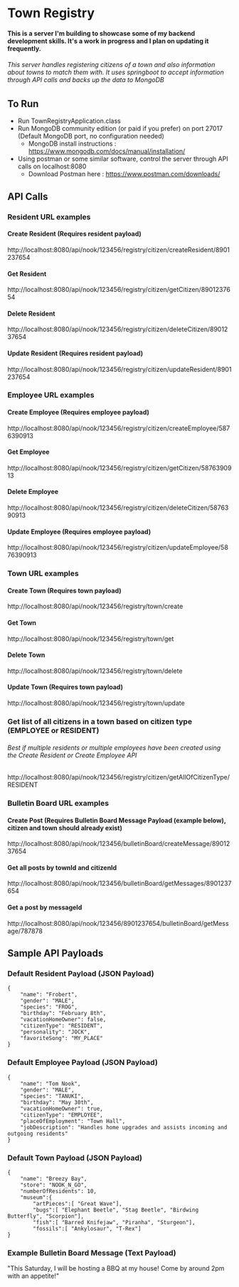# Town Registry
#### This is a server I'm building to showcase some of my backend development skills. It's a work in progress and I plan on updating it frequently.

###### This server handles registering citizens of a town and also information about towns to match them with. It uses springboot to accept information through API calls and backs up the data to MongoDB

## To Run

- Run TownRegistryApplication.class
- Run MongoDB community edition (or paid if you prefer) on port 27017 (Default MongoDB port, no configuration needed)
  - MongoDB install instructions : https://www.mongodb.com/docs/manual/installation/
- Using postman or some similar software, control the server through API calls on localhost:8080
  - Download Postman here : https://www.postman.com/downloads/

## API Calls
###
### Resident URL examples
#### Create Resident (Requires resident payload)
http://localhost:8080/api/nook/123456/registry/citizen/createResident/8901237654
#### Get Resident
http://localhost:8080/api/nook/123456/registry/citizen/getCitizen/8901237654
#### Delete Resident
http://localhost:8080/api/nook/123456/registry/citizen/deleteCitizen/8901237654
#### Update Resident (Requires resident payload)
http://localhost:8080/api/nook/123456/registry/citizen/updateResident/8901237654
###
### Employee URL examples
#### Create Employee (Requires employee payload)
http://localhost:8080/api/nook/123456/registry/citizen/createEmployee/5876390913
#### Get Employee
http://localhost:8080/api/nook/123456/registry/citizen/getCitizen/5876390913
#### Delete Employee
http://localhost:8080/api/nook/123456/registry/citizen/deleteCitizen/5876390913
#### Update Employee (Requires employee payload)
http://localhost:8080/api/nook/123456/registry/citizen/updateEmployee/5876390913
###
### Town URL examples
#### Create Town (Requires town payload)
http://localhost:8080/api/nook/123456/registry/town/create
#### Get Town
http://localhost:8080/api/nook/123456/registry/town/get
#### Delete Town
http://localhost:8080/api/nook/123456/registry/town/delete
#### Update Town (Requires town payload)
http://localhost:8080/api/nook/123456/registry/town/update
###
### Get list of all citizens in a town based on citizen type (EMPLOYEE or RESIDENT)
###### Best if multiple residents or multiple employees have been created using the Create Resident or Create Employee API
http://localhost:8080/api/nook/123456/registry/citizen/getAllOfCitizenType/RESIDENT
###
### Bulletin Board URL examples
#### Create Post (Requires Bulletin Board Message Payload (example below), citizen and town should already exist)
http://localhost:8080/api/nook/123456/bulletinBoard/createMessage/8901237654
#### Get all posts by townId and citizenId
http://localhost:8080/api/nook/123456/bulletinBoard/getMessages/8901237654
#### Get a post by messageId
http://localhost:8080/api/nook/123456/8901237654/bulletinBoard/getMessage/787878

##
## Sample API Payloads
### Default Resident Payload (JSON Payload)

    {
        "name": "Frobert",
        "gender": "MALE",
        "species": "FROG",
        "birthday": "February 8th",
        "vacationHomeOwner": false,
        "citizenType": "RESIDENT",
        "personality": "JOCK",
        "favoriteSong": "MY_PLACE"
    }

### Default Employee Payload (JSON Payload)

    {
        "name": "Tom Nook",
        "gender": "MALE",
        "species": "TANUKI",
        "birthday": "May 30th",
        "vacationHomeOwner": true,
        "citizenType": "EMPLOYEE",
        "placeOfEmployment": "Town Hall",
        "jobDescription": "Handles home upgrades and assists incoming and outgoing residents"
    }

### Default Town Payload (JSON Payload)
    {
        "name": "Breezy Bay",
        "store": "NOOK_N_GO",
        "numberOfResidents": 10,
        "museum":{
            "artPieces":[ "Great Wave"],
            "bugs":[ "Elephant Beetle", "Stag Beetle", "Birdwing Butterfly", "Scorpion"],
            "fish":[ "Barred Knifejaw", "Piranha", "Sturgeon"],
            "fossils":[ "Ankylosaur", "T-Rex"]
    }

### Example Bulletin Board Message (Text Payload)

"This Saturday, I will be hosting a BBQ at my house! Come by around 2pm with an appetite!"
